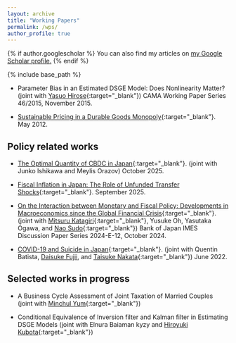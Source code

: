```yaml
---
layout: archive
title: "Working Papers"
permalink: /wps/
author_profile: true
---
```


{% if author.googlescholar %}
  You can also find my articles on <u><a href="{{author.googlescholar}}">my Google Scholar profile</a>.</u>
{% endif %}

{% include base_path %}

* Parameter Bias in an Estimated DSGE Model: Does Nonlinearity Matter? (joint with [Yasuo Hirose](https://sites.google.com/site/yasuohirose/){:target="_blank"}) CAMA Working Paper Series 46/2015, November 2015.

<!-- * [Applying Precomputation of Integrals to Nonlinear DSGE Models with Occasionally Binding Constraints](/files/method012419.pdf){:target="_blank"}. January 2019. -->

<!-- ### *Others:* -->

* [Sustainable Pricing in a Durable Goods Monopoly](/files/NASM2013-492.pdf){:target="_blank"}. May 2012.

## Policy related works

* [The Optimal Quantity of CBDC in Japan](/files/CBDC_251023.pdf){:target="_blank"}. (joint with Junko Ishikawa and Meylis Orazov) October 2025.

* [Fiscal Inflation in Japan: The Role of Unfunded Transfer Shocks](/files/Fiscal_2509.pdf){:target="_blank"}. September 2025. 

* [On the Interaction between Monetary and Fiscal Policy: Developments in Macroeconomics since the Global Financial Crisis](https://www.imes.boj.or.jp/research/abstracts/english/24-E-12.html){:target="_blank"}. (joint with [Mitsuru Katagiri](https://sites.google.com/site/mitsurukatagiri/){:target="_blank"}, Yusuke Oh, Yasutaka Ogawa, and [Nao Sudo](https://sites.google.com/site/naosudo2012/){:target="_blank"}) Bank of Japan IMES Discussion Paper Series 2024-E-12, October 2024.

* [COVID-19 and Suicide in Japan](https://drive.google.com/file/d/1JZ1UbFPN16eEmt5VBD3jUJtkp8-pZVlu/view){:target="_blank"}. (joint with Quentin Batista, [Daisuke Fujii](https://sites.google.com/site/fujii0622/home), and [Taisuke Nakata](https://sites.google.com/site/taisukenakata/){:target="_blank"}) June 2022.

## Selected works in progress

<!-- * Monetary Policy and Labor Market Participation. (joint with [Kazuhiro Teramoto](https://sites.google.com/view/kazuhiroteramoto/home){:target="_blank"} and [Francesco Zanetti](https://users.ox.ac.uk/~wadh4073/){:target="_blank"}) -->

* A Business Cycle Assessment of Joint Taxation of Married Couples (joint with [Minchul Yum](https://minchulyum.github.io/){:target="_blank"})

* Conditional Equivalence of Inversion filter and Kalman filter in Estimating DSGE Models (joint with Elnura Baiaman kyzy and [Hiroyuki Kubota](https://sites.google.com/view/hiroyuki-kubota/){:target="_blank"})

<!-- * Government Multipliers in HANK models (joint with Masakazu Emoto) -->

<!-- * Solving Loose Commitment with Occasionally Binding Constraints (joint with [Kohei Hasui](https://khas.bitbucket.io/){:target="_blank"}) -->

<!-- * Forward Guidance as a Monetary Policy Rule. (joint with [Mitsuru Katagiri](https://sites.google.com/site/mitsurukatagiri/){:target="_blank"}) -->
